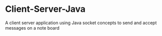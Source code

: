 # Client-Server-Java
A client server application using Java socket concepts to send and accept messages on a note board
